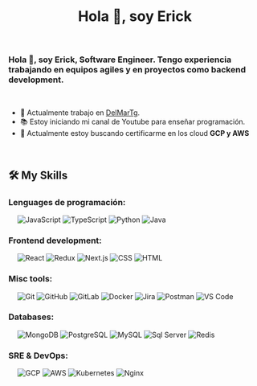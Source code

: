 <h1 align="center">Hola 👋, soy Erick</h1>

&emsp;
<h3 align="left">Hola 👋, soy Erick, Software Engineer. Tengo experiencia trabajando en equipos agiles y en proyectos como backend development.</h3>
&emsp;

- 🔭 Actualmente trabajo en [DelMarTg](https://34.221.187.16/). 
- 📚 Estoy iniciando mi canal de Youtube para enseñar programación.
- 🌱 Actualmente estoy buscando certificarme en los cloud **GCP y AWS**

&emsp;

## 🛠️ My Skills
### Lenguages de programación:
&emsp;
![JavaScript](https://img.shields.io/badge/-JavaScript-000?&logo=JavaScript)
![TypeScript](https://img.shields.io/badge/-TypeScript-000?&logo=TypeScript&logoColor=007ACC)
![Python](https://img.shields.io/badge/-Python-000?&logo=Python)
![Java](https://img.shields.io/badge/-Java-000?&logo=Java)

### Frontend development:
&emsp;
![React](https://img.shields.io/badge/-React-000?&logo=React)
![Redux](https://img.shields.io/badge/-Redux-000?&logo=Redux)
![Next.js](https://img.shields.io/badge/-Next.js-000?&logo=Next.js)
![CSS](https://img.shields.io/badge/-CSS-000?&logo=CSS3)
![HTML](https://img.shields.io/badge/-HTML-000?&logo=HTML5)

### Misc tools:
&emsp;
![Git](https://img.shields.io/badge/-Git-000?&logo=Git)
![GitHub](https://img.shields.io/badge/-GitHub-000?&logo=GitHub)
![GitLab](https://img.shields.io/badge/-GitLab-000?&logo=GitLab)
![Docker](https://img.shields.io/badge/-Docker-000?&logo=Docker)
![Jira](https://img.shields.io/badge/-Jira-000?&logo=Jira)
![Postman](https://img.shields.io/badge/-Postman-000?&logo=Postman)
![VS Code](https://img.shields.io/badge/-VS%20Code-000?&logo=Visual-Studio-Code)

### Databases:
&emsp;
![MongoDB](https://img.shields.io/badge/-MongoDB-000?&logo=MongoDB)
![PostgreSQL](https://img.shields.io/badge/-PostgreSQL-000?&logo=PostgreSQL)
![MySQL](https://img.shields.io/badge/-MySQL-000?&logo=MySQL)
![Sql Server](https://img.shields.io/badge/-SqlServer-000?&logo=SqlServer)
![Redis](https://img.shields.io/badge/-Redis-000?&logo=Redis)

### SRE & DevOps:
&emsp;
![GCP](https://img.shields.io/badge/-GCP-000?&logo=Amazon-GCP)
![AWS](https://img.shields.io/badge/-AWS-000?&logo=Amazon-AWS)
![Kubernetes](https://img.shields.io/badge/-Kubernetes-000?&logo=Kubernetes)
![Nginx](https://img.shields.io/badge/-Nginx-000?&logo=Nginx)
